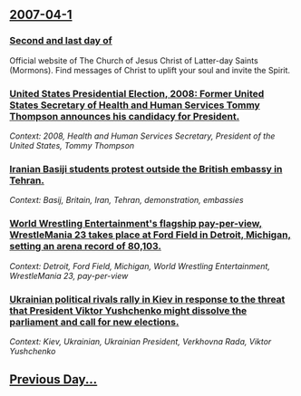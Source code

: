 ## [2007-04-1](/news/2007/04/1/index.md)

### [ Second and last day of ](/news/2007/04/1/second-and-last-day-of.md)
Official website of The Church of Jesus Christ of Latter-day Saints (Mormons). Find messages of Christ to uplift your soul and invite the Spirit.

### [ United States Presidential Election, 2008: Former United States Secretary of Health and Human Services Tommy Thompson announces his candidacy for President. ](/news/2007/04/1/united-states-presidential-election-2008-former-united-states-secretary-of-health-and-human-services-tommy-thompson-announces-his-candida.md)
_Context: 2008, Health and Human Services Secretary, President of the United States, Tommy Thompson_

### [ Iranian Basiji students protest outside the British embassy in Tehran. ](/news/2007/04/1/iranian-basiji-students-protest-outside-the-british-embassy-in-tehran.md)
_Context: Basij, Britain, Iran, Tehran, demonstration, embassies_

### [ World Wrestling Entertainment's flagship pay-per-view, WrestleMania 23 takes place at Ford Field in Detroit, Michigan, setting an arena record of 80,103. ](/news/2007/04/1/world-wrestling-entertainment-s-flagship-pay-per-view-wrestlemania-23-takes-place-at-ford-field-in-detroit-michigan-setting-an-arena-rec.md)
_Context: Detroit, Ford Field, Michigan, World Wrestling Entertainment, WrestleMania 23, pay-per-view_

### [ Ukrainian political rivals rally in Kiev in response to the threat that President Viktor Yushchenko might dissolve the parliament and call for new elections. ](/news/2007/04/1/ukrainian-political-rivals-rally-in-kiev-in-response-to-the-threat-that-president-viktor-yushchenko-might-dissolve-the-parliament-and-call.md)
_Context: Kiev, Ukrainian, Ukrainian President, Verkhovna Rada, Viktor Yushchenko_

## [Previous Day...](/news/2007/03/31/index.md)

